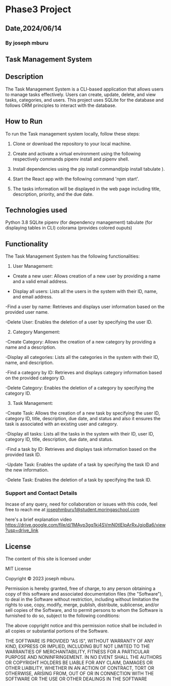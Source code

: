 # Phase3 Project

## Date,2024/06/14

### By joseph mburu

## Task Management System

## Description

The Task Management System is a CLI-based application that allows users to manage tasks effectively. Users can create, update, delete, and view tasks, categories, and users. This project uses SQLite for the database and follows ORM principles to interact with the database.

## How to Run

To run the Task management system locally, follow these steps:

1. Clone or download the repository to your local machine.

2. Create and activate a virtual environment using the following respectively commands pipenv install and pipenv shell.

3. Install dependencies using the pip install command(pip install tabulate
).

4. Start the React app with the following command 'npm start'.

5. The tasks information will be displayed in the web page including title, description, priority, and the due date.

## Technologies used

Python 3.8
SQLite
pipenv (for dependency management)
tabulate (for displaying tables in CLI)
colorama (provides colored ouputs)

## Functionality

The Task Management System has the following functionalities:

1. User Management:

- Create a new user: Allows creation of a new user by providing a name and a valid email address.

- Display all users: Lists all the users in the system with their ID, name, and email address.

-Find a user by name: Retrieves and displays user information based on the provided user name.

-Delete User: Enables the deletion of a user by specifying the user ID.

2. Category Mangement:

-Create Category: Allows the creation of a new category by providing a name and a description.

-Display all categories: Lists all the categories in the system with their ID, name, and description.

-Find a category by ID: Retrieves and displays category information based on the provided category ID.

-Delete Category: Enables the deletion of a category by specifying the category ID.

3. Task Management:

-Create Task: Allows the creation of a new task by specifying the user ID, category ID, title, description, due date, and status and also it ensures the task is associated with an existing user and category.

-Display all tasks: Lists all the tasks in the system with their ID, user ID, category ID, title, description, due date, and status.

-Find a task by ID: Retrieves and displays task information based on the provided task ID.

-Update Task: Enables the update of a task by specifying the task ID and the new information.

-Delete Task: Enables the deletion of a task by specifying the task ID.

### Support and Contact Details

Incase of any query, need for collaboration or issues with this code, feel free to reach me at <josephmburu1@student.moringaschool.com>


here's a brief explanation video https://drive.google.com/file/d/1MAyp3gq1ki4SVmN0tlEIpArRxJgioBa6/view?usp=drive_link


## License

The content of this site is licensed under

MIT License

Copyright © 2023 joseph mburu.

Permission is hereby granted, free of charge, to any person obtaining a copy of this software and associated documentation files (the "Software"), to deal in the Software without restriction, including without limitation the rights to use, copy, modify, merge, publish, distribute, sublicense, and/or sell copies of the Software, and to permit persons to whom the Software is furnished to do so, subject to the following conditions:

The above copyright notice and this permission notice shall be included in all copies or substantial portions of the Software.

THE SOFTWARE IS PROVIDED "AS IS", WITHOUT WARRANTY OF ANY KIND, EXPRESS OR IMPLIED, INCLUDING BUT NOT LIMITED TO THE WARRANTIES OF MERCHANTABILITY, FITNESS FOR A PARTICULAR PURPOSE AND NONINFRINGEMENT. IN NO EVENT SHALL THE AUTHORS OR COPYRIGHT HOLDERS BE LIABLE FOR ANY CLAIM, DAMAGES OR OTHER LIABILITY, WHETHER IN AN ACTION OF CONTRACT, TORT OR OTHERWISE, ARISING FROM, OUT OF OR IN CONNECTION WITH THE SOFTWARE OR THE USE OR OTHER DEALINGS IN THE SOFTWARE
